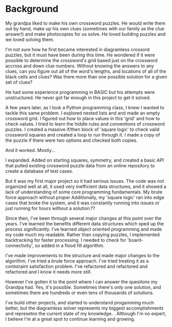 # Background

My grandpa liked to make his own crossword puzzles.  He would write them out by hand, make up his own clues (sometimes with our family as the clue answer!) and make photocopies for us solve. He loved building puzzles and we loved solving them.

I'm not sure how he first became interested in diagramless crossord puzzles, but it must have been during this time. He wondered if it were possible to determine the crossword's grid based just on the crossword accross and down clue numbers. Without knowing the answers to any clues, can you figure out all of the word's lengths, and locations of all of the black cells and clues? Was there more than one possible solution for a given set of clues?

He had some experience programming in BASIC but his attempts were unstructured.  He never got far enough in this project to get it solved.

A few years later, as I took a Python programming class, I knew I wanted to tackle this same problem. I explored nested lists and and made an empty crossword grid. I figured out how to place values in this 'grid' and how to check values. I tried to learn the hiddle rules and conventions of crossword puzzles. I created a massive if/then block of 'square logic' to check valid crossword squares and created a loop to run through it. I made a copy of the puzzle if there were two options and checked both copies.

And it worked. Mostly...

I expanded. Added on starting squares, symmetry, and created a basic API that pulled existing crossword puzzle data from an online repository to create a database of test cases.

But it was my first major project so it had serious issues. The code was not organized well at all, it used very inefficient data structures, and it showed a lack of understanding of some core programming fundamentals. My brute force approach without proper  Additionally, my 'square logic' ran into edge cases that broke the system, and it was constantly running into issues or just running for hours without a solution.??

Since then, I've been through several major changes at this point over the years. I've learned the benefits different data structures which sped up the process significantly. I've learned object oriented programming and made my code much my readable. Rather than copying puzzles, I implemented backtracking for faster processing. I needed to check for 'board-connectivity', so added in a flood fill algorithm.

 I've made improvements to the structure and made major changes to the algorithm. I've tried a brute force approach. I've tried treating it as a contstraint satisfaction problem. I've refactored and refactored and refactored and I know it needs more still.

However I've gotten it to the point where I can answer the quesitons my Grandpa had. Yes, it's possible. Sometimes there's only one solution, and sometimes there are hundreds or even tens of thousands of solutions.

I've build other projects, and started to understand progamming much better, but the diagramless solver represents my biggest accomplishments and represetns the current state of my knowledge. . Although I'm no expert, I believe I'm at a great spot to continue learning and growing.
